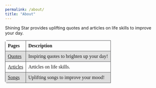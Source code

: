 ```yaml
---
permalink: /about/
title: "About"
---
```


Shining Star provides uplifting quotes and articles on life skills to improve your day.
<style>
table {
  font-family: calibri, calibri;
  border-collapse: collapse;
  border-radius:6px;
  width: 100%;
}

td, th {
  border: 1px solid #48494B;
  text-align: left;
  padding: 8px;
}

tr:nth-child(even) {
  background-color: #dddddd;
}
</style>
<table>
  <tr>
    <th>Pages</th>
    <th>Description</th>
  </tr>
  <tr>
    <td><a href="https://tl122022.github.io/shiningstar/quotes/" target="_blank">Quotes</a></td>
    <td>Inspiring quotes to brighten up your day!</td>
  </tr>
  <tr>
    <td><a href="https://tl122022.github.io/shiningstar/articles/" target="_blank">Articles</a></td>
    <td>Articles on life skills.</td>
  </tr>
  <tr>
    <td><a href="https://tl122022.github.io/shiningstar/songs/" target="_blank">Songs</a></td>
    <td>Uplifting songs to improve your mood!</td>
  </tr>
</table>
